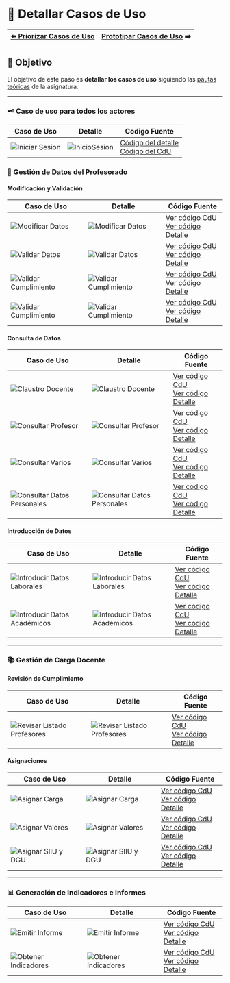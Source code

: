 # 📝 Detallar Casos de Uso

| [⬅️ Priorizar Casos de Uso](PriorizarCasosDeUso.md) | [Prototipar Casos de Uso](PrototiparCasosDeUso.md) ➡️ |
|:--|--:|

## 🎯 **Objetivo**
El objetivo de este paso es **detallar los casos de uso** siguiendo las [pautas teóricas](https://github.com/mmasias/IdSw1/blob/main/temario/contenidos/Cdu.dCdU.md#c%C3%B3mo) de la asignatura.

---

### 🗝️ Caso de uso para todos los actores

| **Caso de Uso** | **Detalle** | **Codigo Fuente** |
|-----------------|-------------|-------------------|
| ![Iniciar Sesion](/images/modelosUML/CdU/Individuales/IniciarSesion.svg) | ![InicioSesion](/images/Prototipar/InicioSesion.svg) | [Código del detalle](/modelosUML/CdU/DetallarCasosDeUso/Conjunto/IniciarSesion.puml) <br>  [Código del CdU](/modelosUML/CdU/Individuales/InicioSesion.puml) |



### 📂 Gestión de Datos del Profesorado

#### Modificación y Validación

| **Caso de Uso**  | **Detalle**        | **Código Fuente**     |
|------------------|--------------------|-----------------------|
| ![Modificar Datos](/images/modelosUML/CdU/Individuales/ModificarDatos.svg)                | ![Modificar Datos](/images/modelosUML/CdU/DetallarCasosDeUso/RRHH/ModificarDatos.svg)                     | [Ver código CdU](/modelosUML/CdU/Individuales/ModificarDatos.puml)<br>[Ver código Detalle](/modelosUML/CdU/DetallarCasosDeUso/RRHH/ModificarDatos.puml)                          |
| ![Validar Datos](/images/modelosUML/CdU/Individuales/ValidarDatos.svg)                    | ![Validar Datos](/images/modelosUML/CdU/DetallarCasosDeUso/RRHH/ValidarDatos.svg)                         | [Ver código CdU](/modelosUML/CdU/Individuales/ValidarDatos.puml)<br>[Ver código Detalle](/modelosUML/CdU/DetallarCasosDeUso/RRHH/ValidarDatos.puml)                              |
| ![Validar Cumplimiento](/images/modelosUML/CdU/Individuales/ValidarValores.svg)           | ![Validar Cumplimiento](/images/modelosUML/CdU/DetallarCasosDeUso/Ordenacion/ValidarCumplimiento.svg)     | [Ver código CdU](/modelosUML/CdU/Individuales/ValidarValores.puml)<br>[Ver código Detalle](/modelosUML/CdU/DetallarCasosDeUso/Ordenacion/ValidarCumplimiento.puml)               |
| ![Validar Cumplimiento](/images/modelosUML/CdU/Individuales/ValidarMemoriaTitulacion.svg) | ![Validar Cumplimiento](/images/modelosUML/CdU/DetallarCasosDeUso/TecnicoCalidad/ValidarCumplimiento.svg) | [Ver código CdU](/modelosUML/CdU/Individuales/ValidarMemoriaTitulacion.puml)<br>[Ver código Detalle](/modelosUML/CdU/DetallarCasosDeUso/TecnicoCalidad/ValidarCumplimiento.puml) |


#### Consulta de Datos

| **Caso de Uso**   | **Detalle**    | **Código Fuente**   |                                      
|-------------------|----------------|---------------------|
| ![Claustro Docente](/images/modelosUML/CdU/Individuales/ClaustroDocente.svg)                    | ![Claustro Docente](/images/modelosUML/CdU/DetallarCasosDeUso/Conjunto/ClaustroDocente.svg)              | [Ver código CdU](/modelosUML/CdU/Individuales/ClaustroDocente.puml)<br>[Ver código Detalle](/modelosUML/CdU/DetallarCasosDeUso/Conjunto/ClaustroDocente.puml)             |
| ![Consultar Profesor](/images/modelosUML/CdU/Individuales/ConsultarProfesor.svg)                | ![Consultar Profesor](/images/modelosUML/CdU/DetallarCasosDeUso/Conjunto/ConsultarProfesor.svg)          | [Ver código CdU](/modelosUML/CdU/Individuales/ConsultarProfesor.puml)<br>[Ver código Detalle](/modelosUML/CdU/DetallarCasosDeUso/Conjunto/ConsultarProfesor.puml)         |
| ![Consultar Varios](/images/modelosUML/CdU/Individuales/ConsultarVarios.svg)                    | ![Consultar Varios](/images/modelosUML/CdU/DetallarCasosDeUso/Profesores/ConsultarAsignacionVarios.svg)  | [Ver código CdU](/modelosUML/CdU/Individuales/ConsultarVarios.puml)<br>[Ver código Detalle](/modelosUML/CdU/DetallarCasosDeUso/Profesores/ConsultarAsignacionVarios.puml) |
| ![Consultar Datos Personales](/images/modelosUML/CdU/Individuales/ConsultarDatosPersonales.svg) | ![Consultar Datos Personales](/images/modelosUML/CdU/DetallarCasosDeUso/Profesores/ConsultarValores.svg) | [Ver código CdU](/modelosUML/CdU/Individuales/ConsultarDatosPersonales.puml)<br>[Ver código Detalle](/modelosUML/CdU/DetallarCasosDeUso/Profesores/ConsultarValores.puml) |


#### Introducción de Datos

| **Caso de Uso**    | **Detalle**  | **Código Fuente**    |
|--------------------|--------------|----------------------|
| ![Introducir Datos Laborales](/images/modelosUML/CdU/Individuales/IntroducirDatosLaborales.svg)   | ![Introducir Datos Laborales](/images/modelosUML/CdU/DetallarCasosDeUso/RRHH/IntroducirDatosLaborales.svg)         | [Ver código CdU](/modelosUML/CdU/Individuales/IntroducirDatosLaborales.puml)<br>[Ver código Detalle](/modelosUML/CdU/DetallarCasosDeUso/RRHH/IntroducirDatosLaborales.puml)  |
| ![Introducir Datos Académicos](/images/modelosUML/CdU/Individuales/IntroducirDatosAcademicos.svg) | ![Introducir Datos Académicos](/images/modelosUML/CdU/DetallarCasosDeUso/Profesores/IntroducirDatosAcademicos.svg) | [Ver código CdU](/modelosUML/CdU/Individuales/IntroducirDatosAcademicos.puml)<br>[Ver código Detalle](/modelosUML/CdU/DetallarCasosDeUso/Profesores/IntroducirDatosAcademicos.puml) |

---

### 📚 Gestión de Carga Docente

#### Revisión de Cumplimiento

| **Caso de Uso**     | **Detalle**   | **Código Fuente**  |   
|---------------------|---------------|--------------------|
| ![Revisar Listado Profesores](/images/modelosUML/CdU/Individuales/RevisarListadoProfesores.svg) | ![Revisar Listado Profesores](/images/modelosUML/CdU/DetallarCasosDeUso/Conjunto/RevisarListadoProfesores.svg) | [Ver código CdU](/modelosUML/CdU/Individuales/RevisarListadoProfesores.puml)<br>[Ver código Detalle](/modelosUML/CdU/DetallarCasosDeUso/Conjunto/RevisarListadoProfesores.puml) |

#### Asignaciones

| **Caso de Uso**    | **Detalle**   | **Código Fuente**        |
|--------------------|---------------|--------------------------|
| ![Asignar Carga](/images/modelosUML/CdU/Individuales/AsignarCargaDocente.svg)  | ![Asignar Carga](/images/modelosUML/CdU/DetallarCasosDeUso/Ordenacion/AsignarCargaDocente.svg)      | [Ver código CdU](/modelosUML/CdU/Individuales/AsignarCargaDocente.puml)<br>[Ver código Detalle](/modelosUML/CdU/DetallarCasosDeUso/Ordenacion/AsignarCargaDocente.puml) |
| ![Asignar Valores](/images/modelosUML/CdU/Individuales/AsignarValores.svg)     | ![Asignar Valores](/images/modelosUML/CdU/DetallarCasosDeUso/TecnicoCalidad/AsignarValores.svg)     | [Ver código CdU](/modelosUML/CdU/Individuales/AsignarValores.puml)<br>[Ver código Detalle](/modelosUML/CdU/DetallarCasosDeUso/TecnicoCalidad/AsignarValores.puml)       |
| ![Asignar SIIU y DGU](/images/modelosUML/CdU/Individuales/AsignarSIIUyDGU.svg) | ![Asignar SIIU y DGU](/images/modelosUML/CdU/DetallarCasosDeUso/TecnicoCalidad/AsignarSIIUyDGU.svg) | [Ver código CdU](/modelosUML/CdU/Individuales/AsignarSIIUyDGU.puml)<br>[Ver código Detalle](/modelosUML/CdU/DetallarCasosDeUso/TecnicoCalidad/AsignarSIIUyDGU.puml)     |

---

### 📊 Generación de Indicadores e Informes

| **Caso de Uso**        | **Detalle**    | **Código Fuente**     |
|------------------------|----------------|-----------------------|
| ![Emitir Informe](/images/modelosUML/CdU/Individuales/EmitirInforme.svg)           | ![Emitir Informe](/images/modelosUML/CdU/DetallarCasosDeUso/TecnicoCalidad/EmitirInforme.svg)           | [Ver código CdU](/modelosUML/CdU/Individuales/EmitirInforme.puml)<br>[Ver código Detalle](/modelosUML/CdU/DetallarCasosDeUso/TecnicoCalidad/EmitirInforme.puml)           |
| ![Obtener Indicadores](/images/modelosUML/CdU/Individuales/ObtenerIndicadores.svg) | ![Obtener Indicadores](/images/modelosUML/CdU/DetallarCasosDeUso/TecnicoCalidad/ObtenerIndicadores.svg) | [Ver código CdU](/modelosUML/CdU/Individuales/ObtenerIndicadores.puml)<br>[Ver código Detalle](/modelosUML/CdU/DetallarCasosDeUso/TecnicoCalidad/ObtenerIndicadores.puml) |